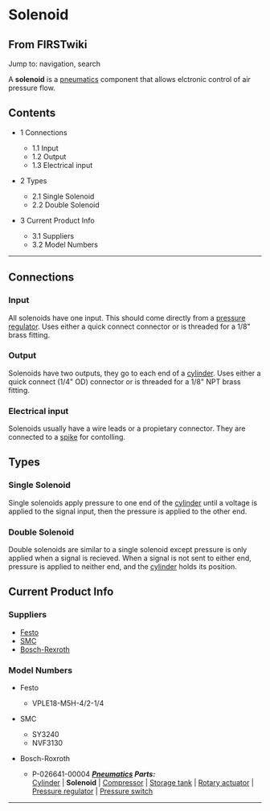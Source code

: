 # Solenoid

## From FIRSTwiki

Jump to: navigation, search

A **solenoid** is a [pneumatics](pneumatics) component that allows elctronic control of air pressure flow.

## Contents

- 1 Connections

  - 1.1 Input
  - 1.2 Output
  - 1.3 Electrical input

- 2 Types

  - 2.1 Single Solenoid
  - 2.2 Double Solenoid

- 3 Current Product Info

  - 3.1 Suppliers
  - 3.2 Model Numbers

--------------------------------------------------------------------------------

## Connections

### Input

All solenoids have one input. This should come directly from a [pressure regulator](Pressure_regulator "Pressure regulator"). Uses either a quick connect connector or is threaded for a 1/8" brass fitting.

### Output

Solenoids have two outputs, they go to each end of a [cylinder](Cylinder "Cylinder"). Uses either a quick connect (1/4" OD) connector or is threaded for a 1/8" NPT brass fitting.

### Electrical input

Solenoids usually have a wire leads or a propietary connector. They are connected to a [spike](spike-relay) for contolling.

## Types

### Single Solenoid

Single solenoids apply pressure to one end of the [cylinder](Cylinder "Cylinder") until a voltage is applied to the signal input, then the pressure is applied to the other end.

### Double Solenoid

Double solenoids are similar to a single solenoid except pressure is only applied when a signal is recieved. When a signal is not sent to either end, pressure is applied to neither end, and the [cylinder](Cylinder "Cylinder") holds its position.

## Current Product Info

### Suppliers

- [Festo](http://www.festo.com "http://www.festo.com")
- [SMC](http://www.smcusa.com "http://www.smcusa.com")
- [Bosch-Rexroth](http://www.boschrexroth-us.com/ "http://www.boschrexroth-us.com/")

### Model Numbers

- Festo 

  - VPLE18-M5H-4/2-1/4

- SMC 

  - SY3240
  - NVF3130

- Bosch-Roxroth 

  - P-026641-00004 _**[Pneumatics](pneumatics) Parts:**_<br>
    [Cylinder](Cylinder "Cylinder") | **Solenoid** | [Compressor](Compressor "Compressor") | [Storage tank](Storage_tank "Storage tank") | [Rotary actuator](Rotary_actuator "Rotary actuator") | [Pressure regulator](Pressure_regulator "Pressure regulator") | [Pressure switch](Pressure_switch "Pressure switch")

--------------------------------------------------------------------------------
